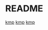 # README

[kmp](https://blog.csdn.net/v_july_v/article/details/7041827#t10)
[kmp](https://www.cnblogs.com/caiyishuai/p/10701166.html)
[kmp](https://mp.weixin.qq.com/s?__biz=MzAxODQxMDM0Mw==&mid=2247484475&idx=1&sn=8e9518d67ae8f4c16f14fb0c4d584c79&chksm=9bd7fa33aca07325c056c017b7ff5b434a11fe7fee1a0c14aacbc9f1dd317bb7770cb1faef36&scene=178#rd)

